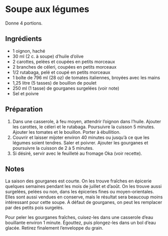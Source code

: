 Soupe aux légumes
=================

Donne 4 portions.

Ingrédients
-----------
* 1 oignon, haché
* 30 ml (2 c. à soupe) d’huile d’olive
* 2 carottes, pelées et coupées en petits morceaux
* 2 branches de céleri, coupées en petits morceaux
* 1/2 rutabaga, pelé et coupé en petits morceaux
* 1 boîte de 796 ml (28 oz) de tomates italiennes, broyées avec les mains
* 1,25 litre (5 tasses) de bouillon de poulet
* 250 ml (1 tasse) de gourganes surgelées (voir note)
* Sel et poivre

Préparation
-----------
1. Dans une casserole, à feu moyen, attendrir l’oignon dans l’huile. Ajouter
   les carottes, le céleri et le rutabaga. Poursuivre la cuisson 5 minutes.
   Ajouter les tomates et le bouillon. Porter à ébullition.
1. Couvrir et laisser mijoter environ 40 minutes ou jusqu’à ce que les légumes
   soient tendres. Saler et poivrer. Ajouter les gourganes et poursuivre la
   cuisson de 2 à 5 minutes.
1. Si désiré, servir avec le feuilleté au fromage Oka (voir recette).


Notes
-----
La saison des gourganes est courte. On les trouve fraîches en épicerie quelques
semaines pendant les mois de juillet et d’août. On les trouve aussi surgelées,
pelées ou non, dans les épiceries fines ou moyen-orientales. Elles sont aussi
vendues en conserve, mais le résultat sera beaucoup moins intéressant pour
cette soupe. À défaut de gourganes, on peut les remplacer par des petits pois
surgelés.

Pour peler les gourganes fraîches, cuisez-les dans une casserole d’eau
bouillante environ 1 minute. Égouttez, puis plongez-les dans un bol d’eau
glacée. Retirez finalement l’enveloppe du grain.

